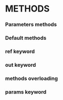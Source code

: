 # METHODS

### Parameters methods
### Default methods
### ref keyword
### out keyword
### methods overloading
### params keyword
